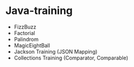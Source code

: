 # Java-training

* FizzBuzz
* Factorial
* Palindrom
* MagicEightBall
* Jackson Training (JSON Mapping)
* Collections Training (Comparator, Comparable)

